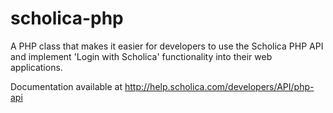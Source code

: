 scholica-php
============

A PHP class that makes it easier for developers to use the Scholica PHP API and implement 'Login with Scholica' functionality into their web applications.

Documentation available at http://help.scholica.com/developers/API/php-api

